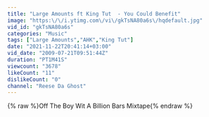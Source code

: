 ```yaml
---
title: "Large Amounts ft King Tut  - You Could Benefit"
image: "https:\/\/i.ytimg.com\/vi\/gkTsNA80a6s\/hqdefault.jpg"
vid_id: "gkTsNA80a6s"
categories: "Music"
tags: ["Large Amounts","AHK","King Tut"]
date: "2021-11-22T20:41:14+03:00"
vid_date: "2009-07-21T09:51:44Z"
duration: "PT1M41S"
viewcount: "3678"
likeCount: "11"
dislikeCount: "0"
channel: "Reese Da Ghost"
---
```

{% raw %}Off The Boy Wit A Billion Bars Mixtape{% endraw %}
